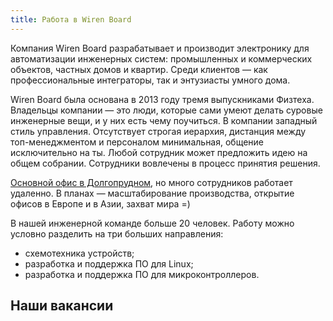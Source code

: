```yaml
---
title: Работа в Wiren Board
---
```


<youtube id="jlpzJGvw5-o"></youtube>
Компания Wiren Board разрабатывает и производит электронику для автоматизации инженерных систем: промышленных и коммерческих объектов, частных домов и квартир. Среди клиентов — как профессиональные интеграторы, так и энтузиасты умного дома.

Wiren Board была основана в 2013 году тремя выпускниками Физтеха. Владельцы компании — это люди, которые сами умеют делать суровые инженерные вещи, и у них есть чему поучиться. В компании западный стиль управления. Отсутствует строгая иерархия, дистанция между топ-менеджментом и персоналом минимальная, общение исключительно на ты. Любой сотрудник может предложить идею на общем собрании. Сотрудники вовлечены в процесс принятия решения.

[Основной офис в Долгопрудном](https://yandex.ru/maps/-/CDCQV0yi), но много сотрудников работает удаленно. В планах — масштабирование производства, открытие офисов в Европе и в Азии, захват мира =)

В нашей инженерной команде больше 20 человек. Работу можно условно разделить на три больших направления:
* схемотехника устройств;
* разработка и поддержка ПО для Linux;
* разработка и поддержка ПО для микроконтроллеров.

## Наши вакансии
